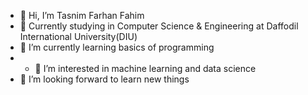 - 👋 Hi, I’m Tasnim Farhan Fahim
- 🏫 Currently studying in Computer Science & Engineering at Daffodil International University(DIU)
- 🌱 I’m currently learning basics of programming
- - 👀 I’m interested in machine learning and data science
- 💞️ I’m looking forward to learn new things 


<!---
tasnim-farhan-fahim/tasnim-farhan-fahim is a ✨ special ✨ repository because its `README.md` (this file) appears on your GitHub profile.
You can click the Preview link to take a look at your changes.
--->
